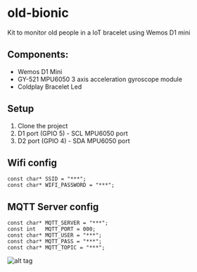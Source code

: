 # old-bionic
Kit to monitor old people in a IoT bracelet using Wemos D1 mini

## Components:
- Wemos D1 Mini
- GY-521 MPU6050 3 axis acceleration gyroscope module
- Coldplay Bracelet Led

## Setup
1. Clone the project
2. D1 port (GPIO 5) - SCL MPU6050 port
3. D2 port (GPIO 4) - SDA MPU6050 port

## Wifi config
```
const char* SSID = "***";
const char* WIFI_PASSWORD = "***";
```

## MQTT Server config
```
const char* MQTT_SERVER = "***";
const int   MQTT_PORT = 000;
const char* MQTT_USER = "***";
const char* MQTT_PASS = "***";
const char* MQTT_TOPIC = "***";
```

![alt tag](https://i.imgur.com/oSHx3SH.jpg)
